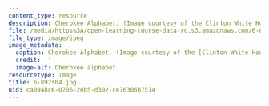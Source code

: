 ```yaml
---
content_type: resource
description: Cherokee Alphabet. (Image courtesy of the Clinton White House Web site.)
file: /media/https%3A/open-learning-course-data-rc.s3.amazonaws.com/6-892-computational-models-of-discourse-spring-2004/ca094bc607062eb5d302ce76306b7514_6-892s04.jpg
file_type: image/jpeg
image_metadata:
  caption: Cherokee Alphabet. (Image courtesy of the [Clinton White House Web site](http://clinton4.nara.gov/).)
  credit: ''
  image-alt: Cherokee alphabet.
resourcetype: Image
title: 6-892s04.jpg
uid: ca094bc6-0706-2eb5-d302-ce76306b7514
---
```

